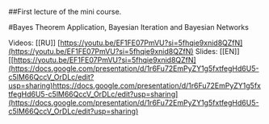 ##First lecture of the mini course.

#Bayes Theorem Application, Bayesian Iteration and Bayesian Networks

Videos: [[RU]] [https://youtu.be/EF1FE07PmVU?si=5fhqie9xnid8QZfN](https://youtu.be/EF1FE07PmVU?si=5fhqie9xnid8QZfN)
Slides: [[EN]] [[https://youtu.be/EF1FE07PmVU?si=5fhqie9xnid8QZfN](https://docs.google.com/presentation/d/1r6Fu72EmPyZY1g5fxtfegHd6U5-c5lM66QccV_OrDLc/edit?usp=sharing)https://docs.google.com/presentation/d/1r6Fu72EmPyZY1g5fxtfegHd6U5-c5lM66QccV_OrDLc/edit?usp=sharing](https://docs.google.com/presentation/d/1r6Fu72EmPyZY1g5fxtfegHd6U5-c5lM66QccV_OrDLc/edit?usp=sharing)
